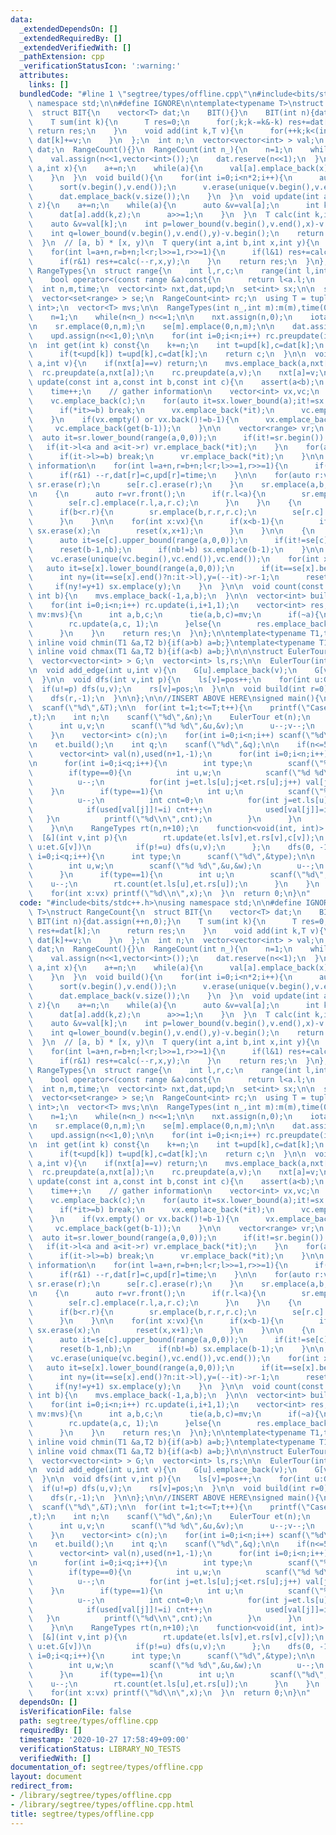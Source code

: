 ```yaml
---
data:
  _extendedDependsOn: []
  _extendedRequiredBy: []
  _extendedVerifiedWith: []
  _pathExtension: cpp
  _verificationStatusIcon: ':warning:'
  attributes:
    links: []
  bundledCode: "#line 1 \"segtree/types/offline.cpp\"\n#include<bits/stdc++.h>\nusing\
    \ namespace std;\n\n#define IGNORE\n\ntemplate<typename T>\nstruct RangeCount{\n\
    \  struct BIT{\n    vector<T> dat;\n    BIT(){}\n    BIT(int n){dat.assign(++n,0);}\n\
    \    T sum(int k){\n      T res=0;\n      for(;k;k-=k&-k) res+=dat[k];\n     \
    \ return res;\n    }\n    void add(int k,T v){\n      for(++k;k<(int)dat.size();k+=k&-k)\
    \ dat[k]+=v;\n    }\n  };\n  int n;\n  vector<vector<int> > val;\n  vector<BIT>\
    \ dat;\n  RangeCount(){}\n  RangeCount(int n_){\n    n=1;\n    while(n<n_) n<<=1;\n\
    \    val.assign(n<<1,vector<int>());\n    dat.reserve(n<<1);\n  }\n  void preupdate(int\
    \ a,int x){\n    a+=n;\n    while(a){\n      val[a].emplace_back(x);\n      a>>=1;\n\
    \    }\n  }\n  void build(){\n    for(int i=0;i<n*2;i++){\n      auto &v=val[i];\n\
    \      sort(v.begin(),v.end());\n      v.erase(unique(v.begin(),v.end()),v.end());\n\
    \      dat.emplace_back(v.size());\n    }\n  }\n  void update(int a,int x,int\
    \ z){\n    a+=n;\n    while(a){\n      auto &v=val[a];\n      int k=lower_bound(v.begin(),v.end(),x)-v.begin();\n\
    \      dat[a].add(k,z);\n      a>>=1;\n    }\n  }\n  T calc(int k,int x,int y){\n\
    \    auto &v=val[k];\n    int p=lower_bound(v.begin(),v.end(),x)-v.begin();\n\
    \    int q=lower_bound(v.begin(),v.end(),y)-v.begin();\n    return dat[k].sum(q)-dat[k].sum(p);\n\
    \  }\n  // [a, b) * [x, y)\n  T query(int a,int b,int x,int y){\n    T res=0;\n\
    \    for(int l=a+n,r=b+n;l<r;l>>=1,r>>=1){\n      if(l&1) res+=calc(l++,x,y);\n\
    \      if(r&1) res+=calc(--r,x,y);\n    }\n    return res;\n  }\n};\n\nstruct\
    \ RangeTypes{\n  struct range{\n    int l,r,c;\n    range(int l,int r,int c):l(l),r(r),c(c){}\n\
    \    bool operator<(const range &a)const{\n      return l<a.l;\n    }\n  };\n\n\
    \  int n,m,time;\n  vector<int> nxt,dat,upd;\n  set<int> sx;\n\n  set<range> sr;\n\
    \  vector<set<range> > se;\n  RangeCount<int> rc;\n  using T = tuple<int, int,\
    \ int>;\n  vector<T> mvs;\n\n  RangeTypes(int n_,int m):m(m),time(0),se(m+1),rc(n_){\n\
    \    n=1;\n    while(n<n_) n<<=1;\n\n    nxt.assign(n,0);\n    iota(nxt.begin(),nxt.end(),1);\n\
    \n    sr.emplace(0,n,m);\n    se[m].emplace(0,n,m);\n\n    dat.assign(n<<1,0);\n\
    \    upd.assign(n<<1,0);\n\n    for(int i=0;i<n;i++) rc.preupdate(i,i+1);\n  }\n\
    \n  int get(int k) const{\n    k+=n;\n    int t=upd[k],c=dat[k];\n    while(k>>=1)\n\
    \      if(t<upd[k]) t=upd[k],c=dat[k];\n    return c;\n  }\n\n  void reset(int\
    \ a,int v){\n    if(nxt[a]==v) return;\n    mvs.emplace_back(a,nxt[a],v);\n  \
    \  rc.preupdate(a,nxt[a]);\n    rc.preupdate(a,v);\n    nxt[a]=v;\n  }\n\n  void\
    \ update(const int a,const int b,const int c){\n    assert(a<b);\n    assert(c<m);\n\
    \    time++;\n    // gather information\n    vector<int> vx,vc;\n    if(a) vc.emplace_back(get(a-1));\n\
    \    vc.emplace_back(c);\n    for(auto it=sx.lower_bound(a);it!=sx.end();++it){\n\
    \      if(*it>=b) break;\n      vx.emplace_back(*it);\n      vc.emplace_back(get(*it));\n\
    \    }\n    if(vx.empty() or vx.back()!=b-1){\n      vx.emplace_back(b-1);\n \
    \     vc.emplace_back(get(b-1));\n    }\n\n    vector<range> vr;\n    {\n    \
    \  auto it=sr.lower_bound(range(a,0,0));\n      if(it!=sr.begin()) --it;\n   \
    \   if(it->l<a and a<it->r) vr.emplace_back(*it);\n    }\n    for(auto it=sr.lower_bound(range(a,0,0));it!=sr.end();++it){\n\
    \      if(it->l>=b) break;\n      vr.emplace_back(*it);\n    }\n\n    // update\
    \ information\n    for(int l=a+n,r=b+n;l<r;l>>=1,r>>=1){\n      if(l&1) dat[l]=c,upd[l]=time,l++;\n\
    \      if(r&1) --r,dat[r]=c,upd[r]=time;\n    }\n\n    for(auto r:vr){\n     \
    \ sr.erase(r);\n      se[r.c].erase(r);\n    }\n    sr.emplace(a,b,c);\n    se[c].emplace(a,b,c);\n\
    \n    {\n      auto r=vr.front();\n      if(r.l<a){\n        sr.emplace(r.l,a,r.c);\n\
    \        se[r.c].emplace(r.l,a,r.c);\n      }\n    }\n    {\n      auto r=vr.back();\n\
    \      if(b<r.r){\n        sr.emplace(b,r.r,r.c);\n        se[r.c].emplace(b,r.r,r.c);\n\
    \      }\n    }\n\n    for(int x:vx){\n      if(x<b-1){\n        if(sx.count(x))\
    \ sx.erase(x);\n        reset(x,x+1);\n      }\n    }\n\n    {\n      int nb=n;\n\
    \      auto it=se[c].upper_bound(range(a,0,0));\n      if(it!=se[c].end()) nb=it->l;\n\
    \      reset(b-1,nb);\n      if(nb!=b) sx.emplace(b-1);\n    }\n\n    sort(vc.begin(),vc.end());\n\
    \    vc.erase(unique(vc.begin(),vc.end()),vc.end());\n    for(int x:vc){\n   \
    \   auto it=se[x].lower_bound(range(a,0,0));\n      if(it==se[x].begin()) continue;\n\
    \      int ny=(it==se[x].end()?n:it->l),y=(--it)->r-1;\n      reset(y,ny);\n \
    \     if(ny!=y+1) sx.emplace(y);\n    }\n  }\n\n  void count(const int a,const\
    \ int b){\n    mvs.emplace_back(-1,a,b);\n  }\n\n  vector<int> build(){\n    rc.build();\n\
    \    for(int i=0;i<n;i++) rc.update(i,i+1,1);\n    vector<int> res;\n    for(auto\
    \ mv:mvs){\n      int a,b,c;\n      tie(a,b,c)=mv;\n      if(~a){\n        rc.update(a,b,-1);\n\
    \        rc.update(a,c, 1);\n      }else{\n        res.emplace_back(rc.query(b,c,c,n<<1));\n\
    \      }\n    }\n    return res;\n  }\n};\n\ntemplate<typename T1,typename T2>\
    \ inline void chmin(T1 &a,T2 b){if(a>b) a=b;}\ntemplate<typename T1,typename T2>\
    \ inline void chmax(T1 &a,T2 b){if(a<b) a=b;}\n\n\nstruct EulerTour{\n  int n,pos;\n\
    \  vector<vector<int> > G;\n  vector<int> ls,rs;\n\n  EulerTour(int n):n(n),G(n),ls(n),rs(n){}\n\
    \n  void add_edge(int u,int v){\n    G[u].emplace_back(v);\n    G[v].emplace_back(u);\n\
    \  }\n\n  void dfs(int v,int p){\n    ls[v]=pos++;\n    for(int u:G[v])\n    \
    \  if(u!=p) dfs(u,v);\n    rs[v]=pos;\n  }\n\n  void build(int r=0){\n    pos=0;\n\
    \    dfs(r,-1);\n  }\n\n};\n\n//INSERT ABOVE HERE\nsigned main(){\n  int T;\n\
    \  scanf(\"%d\",&T);\n\n  for(int t=1;t<=T;t++){\n    printf(\"Case #%d:\\n\"\
    ,t);\n    int n;\n    scanf(\"%d\",&n);\n    EulerTour et(n);\n    for(int i=1;i<n;i++){\n\
    \      int u,v;\n      scanf(\"%d %d\",&u,&v);\n      u--;v--;\n      et.add_edge(u,v);\n\
    \    }\n    vector<int> c(n);\n    for(int i=0;i<n;i++) scanf(\"%d\",&c[i]);\n\
    \n    et.build();\n    int q;\n    scanf(\"%d\",&q);\n\n    if(n<=50000 or q<=50000){\n\
    \      vector<int> val(n),used(n+1,-1);\n      for(int i=0;i<n;i++) val[et.ls[i]]=c[i];\n\
    \n      for(int i=0;i<q;i++){\n        int type;\n        scanf(\"%d\",&type);\n\
    \        if(type==0){\n          int u,w;\n          scanf(\"%d %d\",&u,&w);\n\
    \          u--;\n          for(int j=et.ls[u];j<et.rs[u];j++) val[j]=w;\n    \
    \    }\n        if(type==1){\n          int u;\n          scanf(\"%d\",&u);\n\
    \          u--;\n          int cnt=0;\n          for(int j=et.ls[u];j<et.rs[u];j++){\n\
    \            if(used[val[j]]!=i) cnt++;\n            used[val[j]]=i;\n       \
    \   }\n          printf(\"%d\\n\",cnt);\n        }\n      }\n      continue;\n\
    \    }\n\n    RangeTypes rt(n,n+10);\n    function<void(int, int)> dfs=\n    \
    \  [&](int v,int p){\n        rt.update(et.ls[v],et.rs[v],c[v]);\n        for(int\
    \ u:et.G[v])\n          if(p!=u) dfs(u,v);\n      };\n    dfs(0, -1);\n\n    for(int\
    \ i=0;i<q;i++){\n      int type;\n      scanf(\"%d\",&type);\n\n      if(type==0){\n\
    \        int u,w;\n        scanf(\"%d %d\",&u,&w);\n        u--;\n        rt.update(et.ls[u],et.rs[u],w);\n\
    \      }\n      if(type==1){\n        int u;\n        scanf(\"%d\",&u);\n    \
    \    u--;\n        rt.count(et.ls[u],et.rs[u]);\n      }\n    }\n    auto vx=rt.build();\n\
    \    for(int x:vx) printf(\"%d\\n\",x);\n  }\n  return 0;\n}\n"
  code: "#include<bits/stdc++.h>\nusing namespace std;\n\n#define IGNORE\n\ntemplate<typename\
    \ T>\nstruct RangeCount{\n  struct BIT{\n    vector<T> dat;\n    BIT(){}\n   \
    \ BIT(int n){dat.assign(++n,0);}\n    T sum(int k){\n      T res=0;\n      for(;k;k-=k&-k)\
    \ res+=dat[k];\n      return res;\n    }\n    void add(int k,T v){\n      for(++k;k<(int)dat.size();k+=k&-k)\
    \ dat[k]+=v;\n    }\n  };\n  int n;\n  vector<vector<int> > val;\n  vector<BIT>\
    \ dat;\n  RangeCount(){}\n  RangeCount(int n_){\n    n=1;\n    while(n<n_) n<<=1;\n\
    \    val.assign(n<<1,vector<int>());\n    dat.reserve(n<<1);\n  }\n  void preupdate(int\
    \ a,int x){\n    a+=n;\n    while(a){\n      val[a].emplace_back(x);\n      a>>=1;\n\
    \    }\n  }\n  void build(){\n    for(int i=0;i<n*2;i++){\n      auto &v=val[i];\n\
    \      sort(v.begin(),v.end());\n      v.erase(unique(v.begin(),v.end()),v.end());\n\
    \      dat.emplace_back(v.size());\n    }\n  }\n  void update(int a,int x,int\
    \ z){\n    a+=n;\n    while(a){\n      auto &v=val[a];\n      int k=lower_bound(v.begin(),v.end(),x)-v.begin();\n\
    \      dat[a].add(k,z);\n      a>>=1;\n    }\n  }\n  T calc(int k,int x,int y){\n\
    \    auto &v=val[k];\n    int p=lower_bound(v.begin(),v.end(),x)-v.begin();\n\
    \    int q=lower_bound(v.begin(),v.end(),y)-v.begin();\n    return dat[k].sum(q)-dat[k].sum(p);\n\
    \  }\n  // [a, b) * [x, y)\n  T query(int a,int b,int x,int y){\n    T res=0;\n\
    \    for(int l=a+n,r=b+n;l<r;l>>=1,r>>=1){\n      if(l&1) res+=calc(l++,x,y);\n\
    \      if(r&1) res+=calc(--r,x,y);\n    }\n    return res;\n  }\n};\n\nstruct\
    \ RangeTypes{\n  struct range{\n    int l,r,c;\n    range(int l,int r,int c):l(l),r(r),c(c){}\n\
    \    bool operator<(const range &a)const{\n      return l<a.l;\n    }\n  };\n\n\
    \  int n,m,time;\n  vector<int> nxt,dat,upd;\n  set<int> sx;\n\n  set<range> sr;\n\
    \  vector<set<range> > se;\n  RangeCount<int> rc;\n  using T = tuple<int, int,\
    \ int>;\n  vector<T> mvs;\n\n  RangeTypes(int n_,int m):m(m),time(0),se(m+1),rc(n_){\n\
    \    n=1;\n    while(n<n_) n<<=1;\n\n    nxt.assign(n,0);\n    iota(nxt.begin(),nxt.end(),1);\n\
    \n    sr.emplace(0,n,m);\n    se[m].emplace(0,n,m);\n\n    dat.assign(n<<1,0);\n\
    \    upd.assign(n<<1,0);\n\n    for(int i=0;i<n;i++) rc.preupdate(i,i+1);\n  }\n\
    \n  int get(int k) const{\n    k+=n;\n    int t=upd[k],c=dat[k];\n    while(k>>=1)\n\
    \      if(t<upd[k]) t=upd[k],c=dat[k];\n    return c;\n  }\n\n  void reset(int\
    \ a,int v){\n    if(nxt[a]==v) return;\n    mvs.emplace_back(a,nxt[a],v);\n  \
    \  rc.preupdate(a,nxt[a]);\n    rc.preupdate(a,v);\n    nxt[a]=v;\n  }\n\n  void\
    \ update(const int a,const int b,const int c){\n    assert(a<b);\n    assert(c<m);\n\
    \    time++;\n    // gather information\n    vector<int> vx,vc;\n    if(a) vc.emplace_back(get(a-1));\n\
    \    vc.emplace_back(c);\n    for(auto it=sx.lower_bound(a);it!=sx.end();++it){\n\
    \      if(*it>=b) break;\n      vx.emplace_back(*it);\n      vc.emplace_back(get(*it));\n\
    \    }\n    if(vx.empty() or vx.back()!=b-1){\n      vx.emplace_back(b-1);\n \
    \     vc.emplace_back(get(b-1));\n    }\n\n    vector<range> vr;\n    {\n    \
    \  auto it=sr.lower_bound(range(a,0,0));\n      if(it!=sr.begin()) --it;\n   \
    \   if(it->l<a and a<it->r) vr.emplace_back(*it);\n    }\n    for(auto it=sr.lower_bound(range(a,0,0));it!=sr.end();++it){\n\
    \      if(it->l>=b) break;\n      vr.emplace_back(*it);\n    }\n\n    // update\
    \ information\n    for(int l=a+n,r=b+n;l<r;l>>=1,r>>=1){\n      if(l&1) dat[l]=c,upd[l]=time,l++;\n\
    \      if(r&1) --r,dat[r]=c,upd[r]=time;\n    }\n\n    for(auto r:vr){\n     \
    \ sr.erase(r);\n      se[r.c].erase(r);\n    }\n    sr.emplace(a,b,c);\n    se[c].emplace(a,b,c);\n\
    \n    {\n      auto r=vr.front();\n      if(r.l<a){\n        sr.emplace(r.l,a,r.c);\n\
    \        se[r.c].emplace(r.l,a,r.c);\n      }\n    }\n    {\n      auto r=vr.back();\n\
    \      if(b<r.r){\n        sr.emplace(b,r.r,r.c);\n        se[r.c].emplace(b,r.r,r.c);\n\
    \      }\n    }\n\n    for(int x:vx){\n      if(x<b-1){\n        if(sx.count(x))\
    \ sx.erase(x);\n        reset(x,x+1);\n      }\n    }\n\n    {\n      int nb=n;\n\
    \      auto it=se[c].upper_bound(range(a,0,0));\n      if(it!=se[c].end()) nb=it->l;\n\
    \      reset(b-1,nb);\n      if(nb!=b) sx.emplace(b-1);\n    }\n\n    sort(vc.begin(),vc.end());\n\
    \    vc.erase(unique(vc.begin(),vc.end()),vc.end());\n    for(int x:vc){\n   \
    \   auto it=se[x].lower_bound(range(a,0,0));\n      if(it==se[x].begin()) continue;\n\
    \      int ny=(it==se[x].end()?n:it->l),y=(--it)->r-1;\n      reset(y,ny);\n \
    \     if(ny!=y+1) sx.emplace(y);\n    }\n  }\n\n  void count(const int a,const\
    \ int b){\n    mvs.emplace_back(-1,a,b);\n  }\n\n  vector<int> build(){\n    rc.build();\n\
    \    for(int i=0;i<n;i++) rc.update(i,i+1,1);\n    vector<int> res;\n    for(auto\
    \ mv:mvs){\n      int a,b,c;\n      tie(a,b,c)=mv;\n      if(~a){\n        rc.update(a,b,-1);\n\
    \        rc.update(a,c, 1);\n      }else{\n        res.emplace_back(rc.query(b,c,c,n<<1));\n\
    \      }\n    }\n    return res;\n  }\n};\n\ntemplate<typename T1,typename T2>\
    \ inline void chmin(T1 &a,T2 b){if(a>b) a=b;}\ntemplate<typename T1,typename T2>\
    \ inline void chmax(T1 &a,T2 b){if(a<b) a=b;}\n\n\nstruct EulerTour{\n  int n,pos;\n\
    \  vector<vector<int> > G;\n  vector<int> ls,rs;\n\n  EulerTour(int n):n(n),G(n),ls(n),rs(n){}\n\
    \n  void add_edge(int u,int v){\n    G[u].emplace_back(v);\n    G[v].emplace_back(u);\n\
    \  }\n\n  void dfs(int v,int p){\n    ls[v]=pos++;\n    for(int u:G[v])\n    \
    \  if(u!=p) dfs(u,v);\n    rs[v]=pos;\n  }\n\n  void build(int r=0){\n    pos=0;\n\
    \    dfs(r,-1);\n  }\n\n};\n\n//INSERT ABOVE HERE\nsigned main(){\n  int T;\n\
    \  scanf(\"%d\",&T);\n\n  for(int t=1;t<=T;t++){\n    printf(\"Case #%d:\\n\"\
    ,t);\n    int n;\n    scanf(\"%d\",&n);\n    EulerTour et(n);\n    for(int i=1;i<n;i++){\n\
    \      int u,v;\n      scanf(\"%d %d\",&u,&v);\n      u--;v--;\n      et.add_edge(u,v);\n\
    \    }\n    vector<int> c(n);\n    for(int i=0;i<n;i++) scanf(\"%d\",&c[i]);\n\
    \n    et.build();\n    int q;\n    scanf(\"%d\",&q);\n\n    if(n<=50000 or q<=50000){\n\
    \      vector<int> val(n),used(n+1,-1);\n      for(int i=0;i<n;i++) val[et.ls[i]]=c[i];\n\
    \n      for(int i=0;i<q;i++){\n        int type;\n        scanf(\"%d\",&type);\n\
    \        if(type==0){\n          int u,w;\n          scanf(\"%d %d\",&u,&w);\n\
    \          u--;\n          for(int j=et.ls[u];j<et.rs[u];j++) val[j]=w;\n    \
    \    }\n        if(type==1){\n          int u;\n          scanf(\"%d\",&u);\n\
    \          u--;\n          int cnt=0;\n          for(int j=et.ls[u];j<et.rs[u];j++){\n\
    \            if(used[val[j]]!=i) cnt++;\n            used[val[j]]=i;\n       \
    \   }\n          printf(\"%d\\n\",cnt);\n        }\n      }\n      continue;\n\
    \    }\n\n    RangeTypes rt(n,n+10);\n    function<void(int, int)> dfs=\n    \
    \  [&](int v,int p){\n        rt.update(et.ls[v],et.rs[v],c[v]);\n        for(int\
    \ u:et.G[v])\n          if(p!=u) dfs(u,v);\n      };\n    dfs(0, -1);\n\n    for(int\
    \ i=0;i<q;i++){\n      int type;\n      scanf(\"%d\",&type);\n\n      if(type==0){\n\
    \        int u,w;\n        scanf(\"%d %d\",&u,&w);\n        u--;\n        rt.update(et.ls[u],et.rs[u],w);\n\
    \      }\n      if(type==1){\n        int u;\n        scanf(\"%d\",&u);\n    \
    \    u--;\n        rt.count(et.ls[u],et.rs[u]);\n      }\n    }\n    auto vx=rt.build();\n\
    \    for(int x:vx) printf(\"%d\\n\",x);\n  }\n  return 0;\n}\n"
  dependsOn: []
  isVerificationFile: false
  path: segtree/types/offline.cpp
  requiredBy: []
  timestamp: '2020-10-27 17:58:49+09:00'
  verificationStatus: LIBRARY_NO_TESTS
  verifiedWith: []
documentation_of: segtree/types/offline.cpp
layout: document
redirect_from:
- /library/segtree/types/offline.cpp
- /library/segtree/types/offline.cpp.html
title: segtree/types/offline.cpp
---
```

